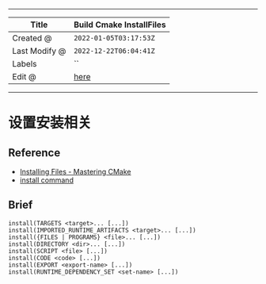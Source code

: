 -----

| Title         | Build Cmake InstallFiles                            |
| ------------- | --------------------------------------------------- |
| Created @     | `2022-01-05T03:17:53Z`                              |
| Last Modify @ | `2022-12-22T06:04:41Z`                              |
| Labels        | \`\`                                                |
| Edit @        | [here](https://github.com/junxnone/xwiki/issues/59) |

-----

# 设置安装相关

## Reference

  - [Installing Files - Mastering
    CMake](https://cmake.org/cmake/help/book/mastering-cmake/chapter/Install.html)
  - [install
    command](https://cmake.org/cmake/help/latest/command/install.html#command:install)

## Brief

    install(TARGETS <target>... [...])
    install(IMPORTED_RUNTIME_ARTIFACTS <target>... [...])
    install({FILES | PROGRAMS} <file>... [...])
    install(DIRECTORY <dir>... [...])
    install(SCRIPT <file> [...])
    install(CODE <code> [...])
    install(EXPORT <export-name> [...])
    install(RUNTIME_DEPENDENCY_SET <set-name> [...])
